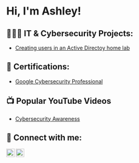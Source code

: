 <h1>Hi, I'm Ashley!</h1>

<h2>👩🏽‍💻 IT & Cybersecurity Projects:</h2>

  - [Creating users in an Active Directoy home lab](https://github.com/joshmadakor1/Algorithms-Practice)

<h2>📃 Certifications:</h2>

  - [Google Cybersecurity Professional](https://coursera.org/share/96c7a14529ba747cfd459b9a6b08795e)

<h2>📺 Popular YouTube Videos</h2>

- [Cybersecurity Awareness](https://www.youtube.com/watch?v=ziBPeDfyAHQ)

<h2> 📱 Connect with me:</h2>

[<img align="left" alt="JoshMadakor | YouTube" width="22px" src="https://cdn.jsdelivr.net/npm/simple-icons@v3/icons/youtube.svg" />][youtube]
[<img align="left" alt="JoshMadakor | LinkedIn" width="22px" src="https://cdn.jsdelivr.net/npm/simple-icons@v3/icons/linkedin.svg" />][linkedin]

[youtube]: https://www.youtube.com/c/joshmadakor
[linkedin]: https://linkedin.com/in/joshmadakor

<!---
ahandy30/ahandy30 is a ✨ special ✨ repository because its `README.md` (this file) appears on your GitHub profile.
You can click the Preview link to take a look at your changes.
--->
